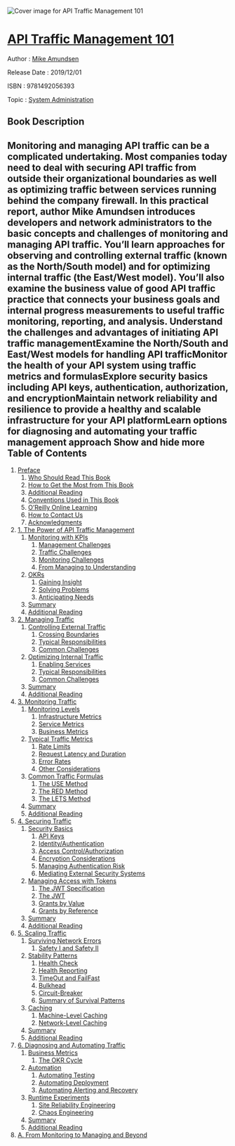 ![Cover image for API Traffic Management 101](https://imgdetail.ebookreading.net/cover/cover/20200215/EB9781492056393.jpg)

[API Traffic Management 101](https://ebookreading.net/view/book/API+Traffic+Management+101-EB9781492056393_1.html "API Traffic Management 101")
====================================================================================================================

Author : [Mike Amundsen](https://ebookreading.net/search/author/Mike+Amundsen)

Release Date : 2019/12/01

ISBN : 9781492056393

Topic : [System Administration](https://ebookreading.net/search/category/system-administration)

Book Description
-----------------

 Monitoring and managing API traffic can be a complicated undertaking. Most companies today need to deal with securing API traffic from outside their organizational boundaries as well as optimizing traffic between services running behind the company firewall. In this practical report, author Mike Amundsen introduces developers and network administrators to the basic concepts and challenges of monitoring and managing API traffic.
You’ll learn approaches for observing and controlling external traffic (known as the North/South model) and for optimizing internal traffic (the East/West model). You’ll also examine the business value of good API traffic practice that connects your business goals and internal progress measurements to useful traffic monitoring, reporting, and analysis.
Understand the challenges and advantages of initiating API traffic managementExamine the North/South and East/West models for handling API trafficMonitor the health of your API system using traffic metrics and formulasExplore security basics including API keys, authentication, authorization, and encryptionMaintain network reliability and resilience to provide a healthy and scalable infrastructure for your API platformLearn options for diagnosing and automating your traffic management approach        Show and hide more                
Table of Contents
-----------------

1. [Preface](https://ebookreading.net/view/book/API+Traffic+Management+101-EB9781492056393_4.html#idm45490701372440)
    1. [Who Should Read This Book](https://ebookreading.net/view/book/API+Traffic+Management+101-EB9781492056393_4.html#idm45490701364680)
    1. [How to Get the Most from This Book](https://ebookreading.net/view/book/API+Traffic+Management+101-EB9781492056393_4.html#idm45490702421736)
    1. [Additional Reading](https://ebookreading.net/view/book/API+Traffic+Management+101-EB9781492056393_4.html#idm45490702415000)
    1. [Conventions Used in This Book](https://ebookreading.net/view/book/API+Traffic+Management+101-EB9781492056393_4.html#idm45490702411608)
    1. [O’Reilly Online Learning](https://ebookreading.net/view/book/API+Traffic+Management+101-EB9781492056393_4.html#idm45490702413672)
    1. [How to Contact Us](https://ebookreading.net/view/book/API+Traffic+Management+101-EB9781492056393_4.html#idm45490701343896)
    1. [Acknowledgments](https://ebookreading.net/view/book/API+Traffic+Management+101-EB9781492056393_4.html#idm45490701332552)
1. [1. The Power of API Traffic Management](https://ebookreading.net/view/book/API+Traffic+Management+101-EB9781492056393_5.html#challenge)
    1. [Monitoring with KPIs](https://ebookreading.net/view/book/API+Traffic+Management+101-EB9781492056393_5.html#idm45490701319416)
        1. [Management Challenges](https://ebookreading.net/view/book/API+Traffic+Management+101-EB9781492056393_5.html#idm45490701318536)
        1. [Traffic Challenges](https://ebookreading.net/view/book/API+Traffic+Management+101-EB9781492056393_5.html#idm45490701298264)
        1. [Monitoring Challenges](https://ebookreading.net/view/book/API+Traffic+Management+101-EB9781492056393_5.html#idm45490701309672)
        1. [From Managing to Understanding](https://ebookreading.net/view/book/API+Traffic+Management+101-EB9781492056393_5.html#idm45490701295528)
    1. [OKRs](https://ebookreading.net/view/book/API+Traffic+Management+101-EB9781492056393_5.html#idm45490701305224)
        1. [Gaining Insight](https://ebookreading.net/view/book/API+Traffic+Management+101-EB9781492056393_5.html#idm45490701275720)
        1. [Solving Problems](https://ebookreading.net/view/book/API+Traffic+Management+101-EB9781492056393_5.html#idm45490701282312)
        1. [Anticipating Needs](https://ebookreading.net/view/book/API+Traffic+Management+101-EB9781492056393_5.html#idm45490701279352)
    1. [Summary](https://ebookreading.net/view/book/API+Traffic+Management+101-EB9781492056393_5.html#idm45490701259816)
    1. [Additional Reading](https://ebookreading.net/view/book/API+Traffic+Management+101-EB9781492056393_5.html#idm45490701270360)
1. [2. Managing Traffic](https://ebookreading.net/view/book/API+Traffic+Management+101-EB9781492056393_6.html#managing)
    1. [Controlling External Traffic](https://ebookreading.net/view/book/API+Traffic+Management+101-EB9781492056393_6.html#managing-external)
        1. [Crossing Boundaries](https://ebookreading.net/view/book/API+Traffic+Management+101-EB9781492056393_6.html#idm45490701240184)
        1. [Typical Responsibilities](https://ebookreading.net/view/book/API+Traffic+Management+101-EB9781492056393_6.html#managing-responsibi)
        1. [Common Challenges](https://ebookreading.net/view/book/API+Traffic+Management+101-EB9781492056393_6.html#idm45490701166728)
    1. [Optimizing Internal Traffic](https://ebookreading.net/view/book/API+Traffic+Management+101-EB9781492056393_6.html#managing-internal)
        1. [Enabling Services](https://ebookreading.net/view/book/API+Traffic+Management+101-EB9781492056393_6.html#idm45490701132088)
        1. [Typical Responsibilities](https://ebookreading.net/view/book/API+Traffic+Management+101-EB9781492056393_6.html#idm45490701131160)
        1. [Common Challenges](https://ebookreading.net/view/book/API+Traffic+Management+101-EB9781492056393_6.html#idm45490701099528)
    1. [Summary](https://ebookreading.net/view/book/API+Traffic+Management+101-EB9781492056393_6.html#idm45490701094440)
    1. [Additional Reading](https://ebookreading.net/view/book/API+Traffic+Management+101-EB9781492056393_6.html#idm45490701075784)
1. [3. Monitoring Traffic](https://ebookreading.net/view/book/API+Traffic+Management+101-EB9781492056393_7.html#monitoring)
    1. [Monitoring Levels](https://ebookreading.net/view/book/API+Traffic+Management+101-EB9781492056393_7.html#idm45490701071368)
        1. [Infrastructure Metrics](https://ebookreading.net/view/book/API+Traffic+Management+101-EB9781492056393_7.html#monitoring-infrastr)
        1. [Service Metrics](https://ebookreading.net/view/book/API+Traffic+Management+101-EB9781492056393_7.html#monitoring-service)
        1. [Business Metrics](https://ebookreading.net/view/book/API+Traffic+Management+101-EB9781492056393_7.html#monitoring-business)
    1. [Typical Traffic Metrics](https://ebookreading.net/view/book/API+Traffic+Management+101-EB9781492056393_7.html#monitoring-traffic)
        1. [Rate Limits](https://ebookreading.net/view/book/API+Traffic+Management+101-EB9781492056393_7.html#idm45490701053272)
        1. [Request Latency and Duration](https://ebookreading.net/view/book/API+Traffic+Management+101-EB9781492056393_7.html#idm45490701055272)
        1. [Error Rates](https://ebookreading.net/view/book/API+Traffic+Management+101-EB9781492056393_7.html#idm45490701048552)
        1. [Other Considerations](https://ebookreading.net/view/book/API+Traffic+Management+101-EB9781492056393_7.html#idm45490701038504)
    1. [Common Traffic Formulas](https://ebookreading.net/view/book/API+Traffic+Management+101-EB9781492056393_7.html#idm45490701027144)
        1. [The USE Method](https://ebookreading.net/view/book/API+Traffic+Management+101-EB9781492056393_7.html#idm45490701019080)
        1. [The RED Method](https://ebookreading.net/view/book/API+Traffic+Management+101-EB9781492056393_7.html#idm45490701012472)
        1. [The LETS Method](https://ebookreading.net/view/book/API+Traffic+Management+101-EB9781492056393_7.html#idm45490700998248)
    1. [Summary](https://ebookreading.net/view/book/API+Traffic+Management+101-EB9781492056393_7.html#idm45490700989032)
    1. [Additional Reading](https://ebookreading.net/view/book/API+Traffic+Management+101-EB9781492056393_7.html#idm45490700983384)
1. [4. Securing Traffic](https://ebookreading.net/view/book/API+Traffic+Management+101-EB9781492056393_8.html#securing)
    1. [Security Basics](https://ebookreading.net/view/book/API+Traffic+Management+101-EB9781492056393_8.html#idm45490700978296)
        1. [API Keys](https://ebookreading.net/view/book/API+Traffic+Management+101-EB9781492056393_8.html#idm45490700966936)
        1. [Identity/Authentication](https://ebookreading.net/view/book/API+Traffic+Management+101-EB9781492056393_8.html#idm45490700966680)
        1. [Access Control/Authorization](https://ebookreading.net/view/book/API+Traffic+Management+101-EB9781492056393_8.html#idm45490700954136)
        1. [Encryption Considerations](https://ebookreading.net/view/book/API+Traffic+Management+101-EB9781492056393_8.html#securing-encryption)
        1. [Managing Authentication Risk](https://ebookreading.net/view/book/API+Traffic+Management+101-EB9781492056393_8.html#idm45490700941608)
        1. [Mediating External Security Systems](https://ebookreading.net/view/book/API+Traffic+Management+101-EB9781492056393_8.html#idm45490700924952)
    1. [Managing Access with Tokens](https://ebookreading.net/view/book/API+Traffic+Management+101-EB9781492056393_8.html#securing_access_tok)
        1. [The JWT Specification](https://ebookreading.net/view/book/API+Traffic+Management+101-EB9781492056393_8.html#idm45490700928680)
        1. [The JWT](https://ebookreading.net/view/book/API+Traffic+Management+101-EB9781492056393_8.html#idm45490700905048)
        1. [Grants by Value](https://ebookreading.net/view/book/API+Traffic+Management+101-EB9781492056393_8.html#idm45490700886616)
        1. [Grants by Reference](https://ebookreading.net/view/book/API+Traffic+Management+101-EB9781492056393_8.html#idm45490700873432)
    1. [Summary](https://ebookreading.net/view/book/API+Traffic+Management+101-EB9781492056393_8.html#idm45490700869384)
    1. [Additional Reading](https://ebookreading.net/view/book/API+Traffic+Management+101-EB9781492056393_8.html#idm45490700879080)
1. [5. Scaling Traffic](https://ebookreading.net/view/book/API+Traffic+Management+101-EB9781492056393_9.html#scaling)
    1. [Surviving Network Errors](https://ebookreading.net/view/book/API+Traffic+Management+101-EB9781492056393_9.html#idm45490700863400)
        1. [Safety I and Safety II](https://ebookreading.net/view/book/API+Traffic+Management+101-EB9781492056393_9.html#idm45490700857064)
    1. [Stability Patterns](https://ebookreading.net/view/book/API+Traffic+Management+101-EB9781492056393_9.html#scaling-stability)
        1. [Health Check](https://ebookreading.net/view/book/API+Traffic+Management+101-EB9781492056393_9.html#scaling-health)
        1. [Health Reporting](https://ebookreading.net/view/book/API+Traffic+Management+101-EB9781492056393_9.html#idm45490700817464)
        1. [TimeOut and FailFast](https://ebookreading.net/view/book/API+Traffic+Management+101-EB9781492056393_9.html#scaling-timeout)
        1. [Bulkhead](https://ebookreading.net/view/book/API+Traffic+Management+101-EB9781492056393_9.html#scaling-bulkhead)
        1. [Circuit-Breaker](https://ebookreading.net/view/book/API+Traffic+Management+101-EB9781492056393_9.html#scaling-circuitbrea)
        1. [Summary of Survival Patterns](https://ebookreading.net/view/book/API+Traffic+Management+101-EB9781492056393_9.html#idm45490700792920)
    1. [Caching](https://ebookreading.net/view/book/API+Traffic+Management+101-EB9781492056393_9.html#scaling-caching)
        1. [Machine-Level Caching](https://ebookreading.net/view/book/API+Traffic+Management+101-EB9781492056393_9.html#scaling-machine)
        1. [Network-Level Caching](https://ebookreading.net/view/book/API+Traffic+Management+101-EB9781492056393_9.html#idm45490700782248)
    1. [Summary](https://ebookreading.net/view/book/API+Traffic+Management+101-EB9781492056393_9.html#idm45490700774872)
    1. [Additional Reading](https://ebookreading.net/view/book/API+Traffic+Management+101-EB9781492056393_9.html#idm45490700747992)
1. [6. Diagnosing and Automating Traffic](https://ebookreading.net/view/book/API+Traffic+Management+101-EB9781492056393_10.html#diagnosing)
    1. [Business Metrics](https://ebookreading.net/view/book/API+Traffic+Management+101-EB9781492056393_10.html#diagnosing-business)
        1. [The OKR Cycle](https://ebookreading.net/view/book/API+Traffic+Management+101-EB9781492056393_10.html#idm45490700727352)
    1. [Automation](https://ebookreading.net/view/book/API+Traffic+Management+101-EB9781492056393_10.html#diagnosing-automati)
        1. [Automating Testing](https://ebookreading.net/view/book/API+Traffic+Management+101-EB9781492056393_10.html#idm45490700703512)
        1. [Automating Deployment](https://ebookreading.net/view/book/API+Traffic+Management+101-EB9781492056393_10.html#idm45490700694824)
        1. [Automating Alerting and Recovery](https://ebookreading.net/view/book/API+Traffic+Management+101-EB9781492056393_10.html#idm45490700688584)
    1. [Runtime Experiments](https://ebookreading.net/view/book/API+Traffic+Management+101-EB9781492056393_10.html#diagnosing-experime)
        1. [Site Reliability Engineering](https://ebookreading.net/view/book/API+Traffic+Management+101-EB9781492056393_10.html#diagnosing-sre)
        1. [Chaos Engineering](https://ebookreading.net/view/book/API+Traffic+Management+101-EB9781492056393_10.html#idm45490700646632)
    1. [Summary](https://ebookreading.net/view/book/API+Traffic+Management+101-EB9781492056393_10.html#idm45490700649912)
    1. [Additional Reading](https://ebookreading.net/view/book/API+Traffic+Management+101-EB9781492056393_10.html#idm45490700636376)
1. [A. From Monitoring to Managing and Beyond](https://ebookreading.net/view/book/API+Traffic+Management+101-EB9781492056393_11.html#from_monitoring_to_)

